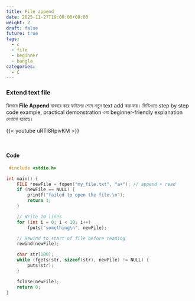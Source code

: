 ```yaml
---
title: File append
date: 2025-11-27T19:00:00+08:00
weight: 2
draft: false
future: true
tags:
  - c
  - file
  - beginner
  - bangla
categories:
  - C
---
```


### Extend text file

কিভাবে **File Append** ব্যবহার করে ফাইলের শেষে নতুন text add করা যায়। ভিডিওতে step by step code example, practical demonstration এবং beginner-friendly explanation দেখানো হয়েছে।

{{< youtube uRTl8RpivKM >}}

<br>

#### Code

```c
 #include <stdio.h>

int main() {
    FILE *newFile = fopen("my_file.txt", "a+"); // append + read
    if (newFile == NULL) {
        printf("failed to open the file.\n");
        return 1;
    }

    // Write 10 lines
    for (int i = 0; i < 10; i++)
        fputs("something\n", newFile);

    // Rewind to start of file before reading
    rewind(newFile);

    char str[100];
    while (fgets(str, sizeof(str), newFile) != NULL) {
        puts(str);
    }

    fclose(newFile);
    return 0;
}
```
